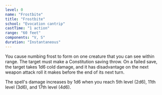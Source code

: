 ```yaml
---
level: 0
name: "Frostbite"
title: "Frostbite"
school: "Evocation cantrip"
castTime: "1 action"
range: "60 feet"
components: "V, S"
duration: "Instantaneous"
---
```


You cause numbing frost to form on one creature that you can see within range. The target must make a Constitution saving throw. On a failed save, the target takes 1d6 cold damage, and it has disadvantage on the next weapon attack roll it makes before the end of its next turn.

The spell's damage increases by 1d6 when you reach 5th level (2d6), 11th level (3d6), and 17th level (4d6).
